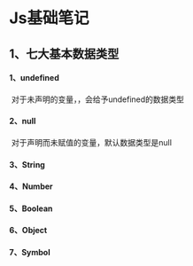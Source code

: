 # 										Js基础笔记

## 1、七大基本数据类型

#### 	1、undefined

​		对于未声明的变量，，会给予undefined的数据类型

#### 	2、null

​		对于声明而未赋值的变量，默认数据类型是null

#### 	3、String

#### 	4、Number

#### 	5、Boolean

#### 	6、Object

#### 	7、Symbol